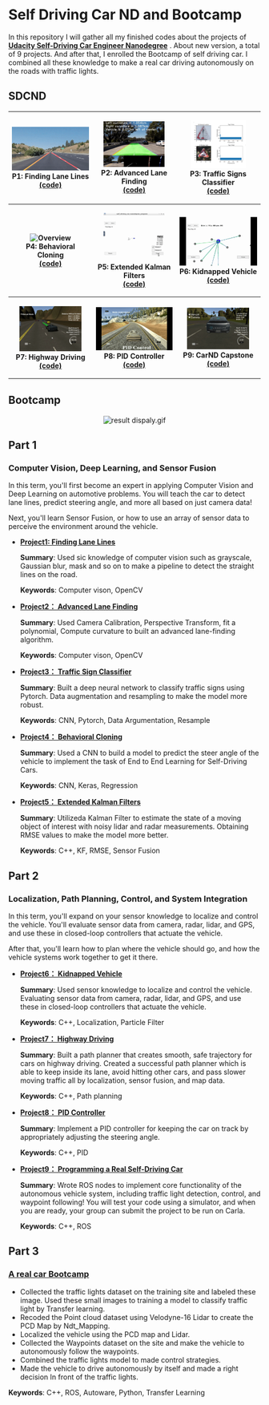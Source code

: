 

# Self Driving Car ND and Bootcamp

In this repository I will gather all my finished codes about the projects of **[Udacity Self-Driving Car Engineer Nanodegree](https://www.udacity.com/course/self-driving-car-engineer-nanodegree--nd013)** . About new version, a total of 9 projects. And after that, I enrolled the Bootcamp of self driving car. I combined all these knowledge to make a real car driving autonomously on the roads with traffic lights.

## SDCND

<table style="width:100%">
  <tr>
    <th>
      <p align="center">
           <a><img src="./README.assets/P1_Finding_Lane_Lines.gif" alt="Overview" width="100%" height="100%"></a>
           <br>P1: Finding Lane Lines
           <br><a href="https://github.com/lilyhappily/CarND-Term1-P1-Finding-Lane-Lines" name="p1_code">(code)</a>
      </p>
    </th>
        <th><p align="center">
           <a><img src="./README.assets/P2_Advanced_Lane_Finding.gif" alt="Overview" width="80%" height="80%"></a>
           <br>P2: Advanced Lane Finding
           <br><a href="https://github.com/lilyhappily/CarND-Term1-P2-Advanced-Lane-Lines" name="p2_code">(code)</a>
        </p>
    </th>
       <th><p align="center">
           <a><img src="./README.assets/P3_Traffic_Sign_Classifier4.png" alt="Overview" width="70%" height="70%"></a>
           <br>P3: Traffic Signs Classifier
           <br><a href="https://github.com/lilyhappily/CarND-Term1-P3-Traffic-Sign-Classifier" name="p3_code">(code)</a>
        </p>
    </th>
  </tr>
  <tr>
    <th><p align="center">
           <a><img src="./README.assets/P4_Behavioral_Cloning.gif"                         alt="Overview" width="80%" height="80%"></a>
           <br>P4: Behavioral Cloning
           <br><a href="https://github.com/lilyhappily/CarND-Term1-P4-Behavioral-Cloning" name="p4_code">(code)</a>
        </p>
    </th>
        <th><p align="center">
           <a><img src="./README.assets/P5_Extended_Kalman_Filters.gif"                         alt="Overview" width="80%" height="80%"></a>
           <br>P5: Extended Kalman Filters
           <br><a href="https://github.com/lilyhappily/CarND-Term1-P5-EKF" name="p5_code">(code)</a>
        </p>
    </th>
    <th><p align="center">
           <a><img src="./README.assets/P6_Kidnapped_Vehicle.gif"                         alt="Overview" width="100%" height="100%"></a>
           <br>P6: Kidnapped Vehicle
           <br><a href="https://github.com/lilyhappily/CarND-Term2-P1-Kidnapped-Vehicle-and-notes" name="p6_code">(code)</a>
        </p>
    </th>
  </tr>
  <tr>
    <th><p align="center">
           <a><img src="./README.assets/P7_Highway_Driving.gif"                         alt="Overview" width="80%" height="80%"></a>
           <br>P7: Highway Driving
           <br><a href="https://github.com/lilyhappily/CarND-Term2-P2-Highway-Driving-and-notes" name="p7_code">(code)</a>
        </p>
    </th>
    <th><p align="center">
           <a><img src="./README.assets/P8_PID_Controller.gif"                          alt="Overview" width="100%" height="100%"></a>
           <br>P8: PID Controller
           <br><a href="https://github.com/lilyhappily/CarND-Term2-P3-PID-Control-and-notes" name="p8_code">(code)</a>
        </p>
    </th>
   <th><p align="center">
           <a><img src="./README.assets/P9_CarND-Capstone.gif"                         alt="Overview" width="80%" height="80%"></a>
           <br>P9: CarND Capstone
           <br><a href="https://github.com/lilyhappily/CarND-Term2-P6-Capstone" name="p9_code">(code)</a>
        </p>
    </th>
  </tr>
</table>

## Bootcamp
<div align=center><img src="./README.assets/result dispaly.gif" width = "700" height = "400" alt="result dispaly.gif" align=center /></div>


## Part 1

### Computer Vision, Deep Learning, and Sensor Fusion

In this term, you'll first become an expert in applying Computer Vision and Deep Learning on automotive problems. You will teach the car to detect lane lines, predict steering angle, and more all based on just camera data!

Next, you'll learn Sensor Fusion, or how to use an array of sensor data to perceive the environment around the vehicle.

* **[Project1:  Finding Lane Lines](https://github.com/lilyhappily/CarND-Term1-P1-Finding-Lane-Lines)**

  **Summary**: Used sic knowledge of computer vision such as grayscale, Gaussian blur, mask and so on to make a pipeline to detect the straight lines on the road. 

  **Keywords**: Computer vison, OpenCV

- **[Project2： Advanced Lane Finding](https://github.com/lilyhappily/CarND-Term1-P2-Advanced-Lane-Lines)**

  **Summary**: Used Camera Calibration, Perspective Transform,  fit a polynomial, Compute curvature to built an advanced lane-finding algorithm.

  **Keywords**: Computer vison, OpenCV

- **[Project3： Traffic Sign Classifier](https://github.com/lilyhappily/CarND-Term1-P3-Traffic-Sign-Classifier)**

  **Summary**: Built a deep neural network to classify traffic signs using Pytorch. Data augmentation and resampling to make the model more robust.

  **Keywords**: CNN, Pytorch, Data Argumentation, Resample

- **[Project4： Behavioral Cloning](https://github.com/lilyhappily/CarND-Term1-P4-Behavioral-Cloning)**

  **Summary**: Used a CNN to build a model to predict the steer angle of the vehicle to implement  the task of End to End Learning for Self-Driving Cars.

  **Keywords**: CNN, Keras, Regression
  
- **[Project5： Extended Kalman Filters](https://github.com/lilyhappily/CarND-Term1-P5-EKF)**

  **Summary**: Utilizeda Kalman Filter to estimate the state of a moving object of interest with noisy lidar and radar measurements. Obtaining RMSE values to make the model more better.

  **Keywords**: C++, KF, RMSE, Sensor Fusion

## Part 2

### Localization, Path Planning, Control, and System Integration

In this term, you'll expand on your sensor knowledge to localize and control the vehicle. You'll evaluate sensor data from camera, radar, lidar, and GPS, and use these in closed-loop controllers that actuate the vehicle.

After that, you'll learn how to plan where the vehicle should go, and how the vehicle systems work together to get it there.

- **[Project6： Kidnapped Vehicle](https://github.com/lilyhappily/CarND-Term2-P1-Kidnapped-Vehicle-and-notes)**

  **Summary**:  Used sensor knowledge to localize and control the vehicle. Evaluating sensor data from camera, radar, lidar, and GPS, and use these in closed-loop controllers that actuate the vehicle.

  **Keywords**:  C++, Localization, Particle Filter

- **[Project7： Highway Driving](https://github.com/lilyhappily/CarND-Term2-P2-Highway-Driving-and-notes)**

  **Summary**:  Built a path planner that creates smooth, safe trajectory for cars on highway driving. Created a successful path planner which is able to keep inside its lane, avoid hitting other cars, and pass slower moving traffic all by localization, sensor fusion, and map data.

  **Keywords**:  C++, Path planning

- **[Project8： PID Controller](https://github.com/lilyhappily/CarND-Term2-P3-PID-Control-and-notes)**

  **Summary**:  Implement a PID controller for keeping the car on track by appropriately adjusting the steering angle.

  **Keywords**:  C++, PID

- **[Project9： Programming a Real Self-Driving Car](https://github.com/lilyhappily/CarND-Term2-P6-Capstone)**

  **Summary**: Wrote ROS nodes to implement core functionality of the autonomous vehicle system, including traffic light detection, control, and waypoint following! You will test your code using a simulator, and when you are ready, your group can submit the project to be run on Carla.

  **Keywords**:  C++, ROS

## Part 3

### [A real car Bootcamp](https://github.com/lilyhappily/Self-Driving-Car-BootCamp)

* Collected the traffic lights dataset on the training site and labeled these image. Used these small images to training a model to classify traffic light by Transfer learning.
* Recoded the Point cloud dataset using Velodyne-16 Lidar to create the PCD Map by Ndt_Mapping.
* Localized the vehicle using the PCD map and Lidar.
* Collected the Waypoints dataset on the site and make the vehicle to autonomously follow the waypoints.
* Combined the traffic lights model to made control strategies.
* Made the vehicle to drive autonomously by itself and made a right decision In front of the traffic lights.

**Keywords**:  C++, ROS, Autoware, Python, Transfer Learning



